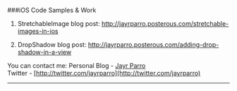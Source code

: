 ###iOS Code Samples & Work

1. StretchableImage blog post: <http://jayrparro.posterous.com/stretchable-images-in-ios>

2. DropShadow blog post: <http://jayrparro.posterous.com/adding-drop-shadow-in-a-view>

You can contact me:
Personal Blog - [Jayr Parro](http://jayrparro.com)  
Twitter - [http://twitter.com/jayrparro](http://twitter.com/jayrparro)


-----------
